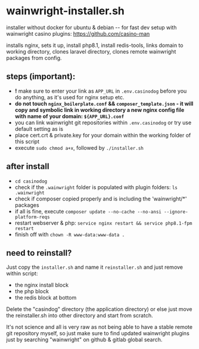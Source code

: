 # wainwright-installer.sh
installer without docker for ubuntu &amp; debian -- for fast dev setup with wainwright casino plugins: https://github.com/casino-man

installs nginx, sets it up, install php8.1, install redis-tools, links domain to working directory, clones laravel directory, clones remote wainwright packages from config.

## steps (important):
- **!** make sure to enter your link as `APP_URL` in `.env.casinodog` before you do anything, as it's used for nginx setup etc.
- **do not touch `nginx_boilerplate.conf` && `composer_template.json` - it will copy and symbolic link in working directory a new nginx config file with name of your domain: `${APP_URL}.conf`**
- you can link wainwright git repositories within `.env.casinodog` or try use default setting as is
- place cert.crt & private.key for your domain within the working folder of this script
- execute `sudo chmod a+x`, followed by `./installer.sh`

## after install
- `cd casinodog`
- check if the `.wainwright` folder is populated with plugin folders: `ls .wainwright`
- check if composer copied properly and is including the 'wainwright/*' packages
- if all is fine, execute `composer update --no-cache --no-ansi --ignore-platform-reqs`
- restart webserver & php: `service nginx restart && service php8.1-fpm restart`
- finish off with `chown -R www-data:www-data .`

## need to reinstall?
Just copy the `installer.sh` and name it `reinstaller.sh` and just remove within script:
 - the nginx install block
 - the php block
 - the redis block at bottom

Delete the "casindog" directory (the application directory) or else just move the reinstaller.sh into other directory and start from scratch.

It's not science and all is very raw as not being able to have a stable remote git repository myself, so just make sure to find updated wainwright plugins just by searching "wainwright" on github & gitlab global search.


